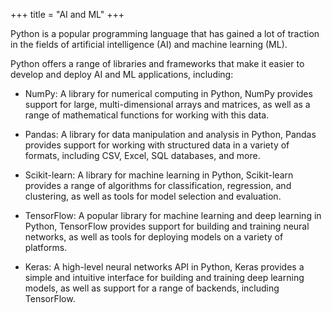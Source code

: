 +++
title = "AI and ML"
+++

Python is a popular programming language that has gained a lot of traction 
in the fields of artificial intelligence (AI) and machine learning (ML). 

Python offers a range of libraries and frameworks that make it easier to develop and deploy AI and ML applications, including:

- NumPy: A library for numerical computing in Python, NumPy provides support for large, multi-dimensional arrays and matrices, as well as a range of mathematical functions for working with this data.

- Pandas: A library for data manipulation and analysis in Python, Pandas provides support for working with structured data in a variety of formats, including CSV, Excel, SQL databases, and more.

- Scikit-learn: A library for machine learning in Python, Scikit-learn provides a range of algorithms for classification, regression, and clustering, as well as tools for model selection and evaluation.

- TensorFlow: A popular library for machine learning and deep learning in Python, TensorFlow provides support for building and training neural networks, as well as tools for deploying models on a variety of platforms.

- Keras: A high-level neural networks API in Python, Keras provides a simple and intuitive interface for building and training deep learning models, as well as support for a range of backends, including TensorFlow.


